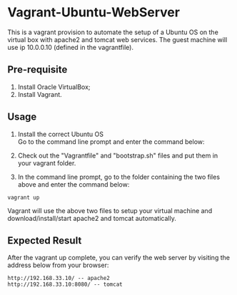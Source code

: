 Vagrant-Ubuntu-WebServer
======

This is a vagrant provision to automate the setup of a Ubuntu OS on the virtual box with 
apache2 and tomcat web services. The guest machine will use ip 10.0.0.10 (defined in the
vagrantfile).

Pre-requisite
--------
1. Install Oracle VirtualBox;
2. Install Vagrant.

Usage
--------
1. Install the correct Ubuntu OS<br/>
Go to the command line prompt and enter the command below:
2. Check out the "Vagrantfile" and "bootstrap.sh" files and put them in your vagrant folder.

3. In the command line prompt, go to the folder containing the two files above and enter the command below:
```
vagrant up
```
Vagrant will use the above two files to setup your virtual machine and download/install/start apache2 and tomcat automatically.

Expected Result
--------
After the vagrant up complete, you can verify the web server by visiting the address below from your browser:
```
http://192.168.33.10/ -- apache2
http://192.168.33.10:8080/ -- tomcat
```
